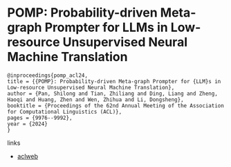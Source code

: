 # POMP: Probability-driven Meta-graph Prompter for LLMs in Low-resource Unsupervised Neural Machine Translation

```
@inproceedings{pomp_acl24,
title = {{POMP}: Probability-driven Meta-graph Prompter for {LLM}s in Low-resource Unsupervised Neural Machine Translation},
author = {Pan, Shilong and Tian, Zhiliang and Ding, Liang and Zheng, Haoqi and Huang, Zhen and Wen, Zhihua and Li, Dongsheng},
booktitle = {Proceedings of the 62nd Annual Meeting of the Association for Computational Linguistics (ACL)},
pages = {9976--9992},
year = {2024}
}
```

links
- [aclweb](https://aclanthology.org/2024.acl-long.537)

